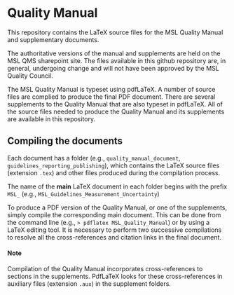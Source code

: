 # Quality Manual
This repository contains the LaTeX source files for the MSL Quality Manual and supplementary documents.

The authoritative versions of the manual and supplements are held on the MSL QMS sharepoint site. The files available in this github repository are, in general, undergoing change and will not have been approved by the MSL Quality Council.

The MSL Quality Manual is typeset using pdfLaTeX. A number of source files are complied to produce the final PDF document. There are several supplements to the Quality Manual that are also typeset in pdfLaTeX. All of the source files needed to produce the Quality Manual and its supplements are available in this repository.

## Compiling the documents 
Each document has a folder (e.g., `quality_manual_document`, `guidelines_reporting_publishing`), which contains the LaTeX source files (extension `.tex`) and other files produced during the compilation process.

The name of the **main** LaTeX document in each folder begins with the prefix `MSL_` (e.g., `MSL_Guidelines_Measurement_Uncertainty`) 

To produce a PDF version of the Quality Manual, or one of the supplements, simply compile the corresponding main document. This can be done from the command line (e.g., `> pdflatex MSL_Quality_Manual`) or by using a LaTeX editing tool. It is necessary to perform two successive compilations to resolve all the cross-references and citation links in the final document. 

#### Note 
Compilation of the Quality Manual incorporates cross-references to sections in the supplements. PdfLaTeX looks for these cross-references in auxiliary files (extension `.aux`) in the supplement folders.  
